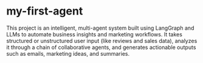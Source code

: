 # my-first-agent
This project is an intelligent, multi-agent system built using LangGraph and LLMs to automate business insights and marketing workflows. It takes structured or unstructured user input (like reviews and sales data), analyzes it through a chain of collaborative agents, and generates actionable outputs such as emails, marketing ideas, and summaries.
